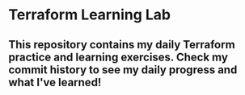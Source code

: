 # Terraform Learning Lab

## This repository contains my daily Terraform practice and learning exercises. Check my commit history to see my daily progress and what I've learned!
